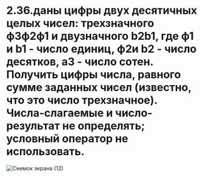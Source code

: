 # 2.36.даны цифры двух десятичных целых чисел: трехзначного ф3ф2ф1 и двузначного b2b1, где ф1 и b1 - число единиц, ф2и b2 - число десятков, а3 - число сотен. Получить цифры числа, равного сумме заданных чисел (известно, что это число трехзначное). Числа-слагаемые и число-результат не определять; условный оператор не использовать.
![Снимок экрана (12)](https://user-images.githubusercontent.com/113889282/194818520-520c38f7-5721-4df6-9b5f-3af2be04073e.png)

